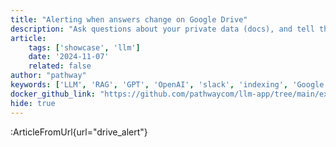 ```yaml
---
title: "Alerting when answers change on Google Drive"
description: "Ask questions about your private data (docs), and tell the app to alert you whenever responses change. The app is always connected to your Google Docs folder and listening for changes. Whenever new relevant information is added to the data sources, the LLM decides if there is a substantial difference in response and notifies the user with a Slack message."
article:
    tags: ['showcase', 'llm']
    date: '2024-11-07'
    related: false
author: "pathway"
keywords: ['LLM', 'RAG', 'GPT', 'OpenAI', 'slack', 'indexing', 'Google Drive', 'Gdrive', 'docker']
docker_github_link: "https://github.com/pathwaycom/llm-app/tree/main/examples/pipelines/drive_alert"
hide: true
---
```


:ArticleFromUrl{url="drive_alert"}
